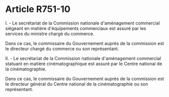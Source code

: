# Article R751-10

<p>I. - Le secrétariat de la Commission nationale d'aménagement commercial siégeant en matière d'équipements commerciaux est assuré par les services du ministre chargé du commerce. </p><p> Dans ce cas, le commissaire du Gouvernement auprès de la commission est le directeur chargé du commerce ou son représentant. </p><p> II. - Le secrétariat de la Commission nationale d'aménagement commercial statuant en matière cinématographique est assuré par le Centre national de la cinématographie. </p><p> Dans ce cas, le commissaire du Gouvernement auprès de la commission est le directeur général du Centre national de la cinématographie ou son représentant. </p>